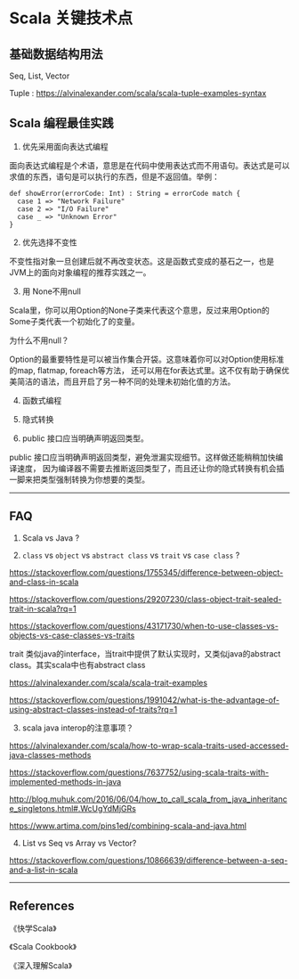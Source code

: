 # Scala 关键技术点


## 基础数据结构用法

Seq, List, Vector

Tuple : https://alvinalexander.com/scala/scala-tuple-examples-syntax

## Scala 编程最佳实践

1. 优先采用面向表达式编程

面向表达式编程是个术语，意思是在代码中使用表达式而不用语句。表达式是可以求值的东西，语句是可以执行的东西，但是不返回值。举例：

```
def showError(errorCode: Int) : String = errorCode match {
  case 1 => "Network Failure"
  case 2 => "I/O Failure"
  case _ => "Unknown Error"
}
```

2. 优先选择不变性

不变性指对象一旦创建后就不再改变状态。这是函数式变成的基石之一，也是JVM上的面向对象编程的推荐实践之一。

3. 用 None不用null

Scala里，你可以用Option的None子类来代表这个意思，反过来用Option的Some子类代表一个初始化了的变量。

为什么不用null？

Option的最重要特性是可以被当作集合开袋。这意味着你可以对Option使用标准的map, flatmap, foreach等方法，
还可以用在for表达式里。这不仅有助于确保优美简洁的语法，而且开启了另一种不同的处理未初始化值的方法。

4. 函数式编程

5. 隐式转换

6. public 接口应当明确声明返回类型。

public 接口应当明确声明返回类型，避免泄漏实现细节。这样做还能稍稍加快编译速度，
因为编译器不需要去推断返回类型了，而且还让你的隐式转换有机会插一脚来把类型强制转换为你想要的类型。


---

## FAQ

1. Scala vs Java ?

2. `class` vs `object` vs `abstract class` vs `trait` vs `case class` ?

https://stackoverflow.com/questions/1755345/difference-between-object-and-class-in-scala

https://stackoverflow.com/questions/29207230/class-object-trait-sealed-trait-in-scala?rq=1

https://stackoverflow.com/questions/43171730/when-to-use-classes-vs-objects-vs-case-classes-vs-traits

trait 类似java的interface，当trait中提供了默认实现时，又类似java的abstract class。其实scala中也有abstract class

https://alvinalexander.com/scala/scala-trait-examples

https://stackoverflow.com/questions/1991042/what-is-the-advantage-of-using-abstract-classes-instead-of-traits?rq=1


3. scala java interop的注意事项？

https://alvinalexander.com/scala/how-to-wrap-scala-traits-used-accessed-java-classes-methods

https://stackoverflow.com/questions/7637752/using-scala-traits-with-implemented-methods-in-java

http://blog.muhuk.com/2016/06/04/how_to_call_scala_from_java_inheritance_singletons.html#.WcUgYdMjGRs

https://www.artima.com/pins1ed/combining-scala-and-java.html

4. List vs Seq vs Array vs Vector?

https://stackoverflow.com/questions/10866639/difference-between-a-seq-and-a-list-in-scala

---

## References

《快学Scala》

《Scala Cookbook》

《深入理解Scala》